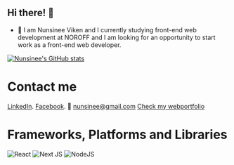 ## Hi there! 👋

-   🔭 I am Nunsinee Viken and I currently studying front-end web development at NOROFF and I am looking for an opportunity to start work as a front-end web developer.

[![Nunsinee's GitHub stats](https://github-readme-stats.vercel.app/api?username=nunsinee)](https://github.com/nunsinee/github-readme-stats)

# Contact me

[LinkedIn](https://www.linkedin.com/in/nunsinee/).
[Facebook](https://www.facebook.com/Krabi-Islander-106733358584511).
:e-mail: nunsinee@gmail.com
[Check my webportfolio](https://www.webbymim.com)

# Frameworks, Platforms and Libraries

![React](https://img.shields.io/badge/react-%2320232a.svg?style=for-the-badge&logo=react&logoColor=%2361DAFB)
![Next JS](https://img.shields.io/badge/Next-black?style=for-the-badge&logo=next.js&logoColor=white)
![NodeJS](https://img.shields.io/badge/node.js-6DA55F?style=for-the-badge&logo=node.js&logoColor=white)
